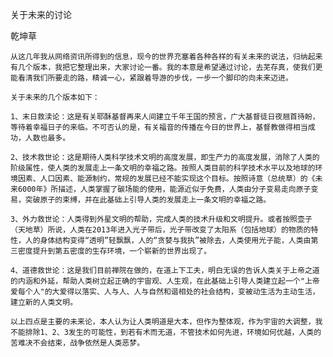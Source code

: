 关于未来的讨论

乾坤草


    从这几年我从网络资讯所得到的信息，现今的世界充塞着各种各样的有关未来的说法，归纳起来有几个版本，我把它整理出来，大家讨论一番。我的本意是希望通过讨论，去芜存真，使我们更能看清我们所要走的路，精诚一心，紧跟着导游的步伐，一步一个脚印的向未来迈进。

    关于未来的几个版本如下：

    1、末日救渎论：这是有关耶酥基督再来人间建立千年王国的预言，广大基督徒日夜翘首待盼，等待着幸福日子的来临。不可否认的是，有关福音的传播在今日的世界上，基督教做得相当成功，人数也最多。

    2、技术救世论：这是期待人类科学技术文明的高度发展，即生产力的高度发展，消除了人类的阶级属性，使人类的发展走上一条文明的幸福之路。按照人类目前的科学技术水平以及地球的环境因素、人口因素、能源制约，常规的发展已经不能实现这个目标。按照诗意（总统草）的《未来6000年》所描述，人类掌握了碳场能的使用，能源近似于免费，人类由分子变易走向原子变易，突破原子的束缚，并在此基础上引导人类的发展走上一条文明的幸福之路。

    3、外力救世论：人类得到外星文明的帮助，完成人类的技术升级和文明提升。或者按照壶子（天地草）所说，人类在2013年进入光子带后，光子带改变了太阳系（包括地球）的物质的特性，人的身体结构变得“透明”轻飘飘，人的“贪婪与我执”被除去，人类使用光子能，人类由第三密度提升到第五密度的生存环境，一个崭新的世界出现了。

    4、道德救世论：这是我们目前禅院在做的，在道上下工夫，明白无误的告诉人类关于上帝之道的内涵和外延，帮助人类树立起正确的宇宙观、人生观，在此基础上引导人类建立起一个"上帝爱每个人"的大爱得以落实、人与人、人与自然和谐相处的社会结构，变被动生活为主动生活，建立新的人类文明。

    以上四点是主要的未来论，本人认为让人类明道是大本，但作为整体观，作为宇宙的大调整，我不能排除1、2、3发生的可能性，到若有术而无道，不管技术如何先进，环境如何优越，人类的苦难决不会结束，战争依然是人类恶梦。



